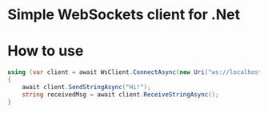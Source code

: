 # Simple WebSockets client for .Net

# How to use

```c#
using (var client = await WsClient.ConnectAsync(new Uri("ws://localhost:8125")))
{
    await client.SendStringAsync("Hi!");
    string receivedMsg = await client.ReceiveStringAsync();
}
```
